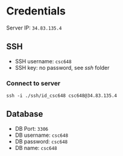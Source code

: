 # Credentials

Server IP: `34.83.135.4`

## SSH

- SSH username: `csc648`
- SSH key: no password, see _ssh_ folder

### Connect to server

```
ssh -i ./ssh/id_csc648 csc648@34.83.135.4
```

## Database

- DB Port: `3306`
- DB username: `csc648`
- DB password: `csc648`
- DB name: `csc648`
